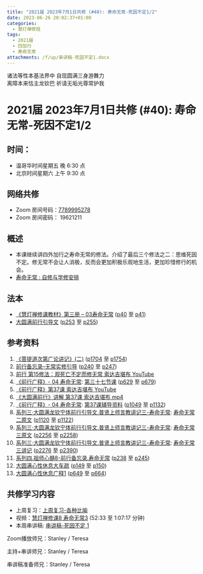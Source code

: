 ```yaml
---
title: "2021届 2023年7月1日共修 (#40): 寿命无常-死因不定1/2"
date: 2023-06-26 20:02:37+01:00
categories:
  - 慧灯禅修班
tags:
  - 2021届
  - 四加行
  - 寿命无常
attachments: /f/up/串讲稿-死因不定1.docx
---
```

<!--StartFragment-->

诸法等性本基法界中 自现圆满三身游舞力\
离障本来怙主龙钦巴 祈请无垢光尊常护我

# 2021届 2023年7月1日共修 (#40): 寿命无常-死因不定1/2

<!--EndFragment-->

## 时间：

* 温哥华时间星期五 晚 6:30 点
* 北京时间星期六 上午 9:30 点

## 网络共修

* Zoom 房间号码：[7789995278](https://us02web.zoom.us/j/7789995278?pwd=VjZmbWJFY2k2K0E5RVB2cTNIQmhqUT09)
* Zoom 房间密码： 19621211

## 概述

* 本课继续讲四外加行之寿命无常的修法。介绍了最后三个修法之二：思维死因不定。修无常不会让人消极，反而会更加积极乐观地生活，更加珍惜修行的机会。
* [寿命无常 : 自修与学修安排](https://fohuifayu.com/index.php/huideng-jiangtang/chanxiuke/zen-03/8653-zen03-smwc?title=)

## 法本

* [《慧灯禅修课教材》第三册 – 03寿命无常](https://huidengchanxiu.net/books/b3/3-03) ([p40](https://huidengchanxiu.net/books/b3/3-03/#p40) 至 [p41](https://huidengchanxiu.net/books/b3/3-03/#p41))
* [大圆满前行引导文](https://huidengchanxiu.net/books/dymqx) ([p253](https://huidengchanxiu.net/books/dymqx/#p253) 至 [p255](https://huidengchanxiu.net/books/dymqx/#p255))

## 参考资料

1. [《菩提道次第广论讲记》(二)](https://huidengchanxiu.net/refs/ptdcdgl/2) ([p1704](https://huidengchanxiu.net/refs/ptdcdgl/2/#p1704) 至 [p1754](https://huidengchanxiu.net/refs/ptdcdgl/2/#p1754))
2. [前行备忘录–无常实修引导](https://huidengchanxiu.net/refs/qxbwl/qxxl4-02wc) ([p240](https://huidengchanxiu.net/refs/qxbwl/qxxl4-02wc/#p240) 至 [p247](https://huidengchanxiu.net/refs/qxbwl/qxxl4-02wc/#p247))
3. [前行 第15修法：观死亡不定而修无常 索达吉堪布 YouTube](https://www.youtube.com/watch?v=eeU9aWxVBnc)
4. [《前行广释》- 04 寿命无常](https://huidengchanxiu.net/refs/qxgs/qxgs-04wc): [](https://huidengchanxiu.net/refs/qxgs/qxgs-04wc/#%E7%AC%AC%E4%B8%89%E5%8D%81%E4%BA%8C%E8%8A%82%E8%AF%BE)[第三十七节课](https://huidengchanxiu.net/refs/qxgs/qxgs-04wc/#%E7%AC%AC%E4%B8%89%E5%8D%81%E4%B8%83%E8%8A%82%E8%AF%BE) ([p629](https://huidengchanxiu.net/refs/qxgs/qxgs-04wc/#p629) 至 [p679](https://huidengchanxiu.net/refs/qxgs/qxgs-04wc/#p679))
5. [《前行广释》第37课 索达吉堪布 YouTube](https://www.youtube.com/watch?v=TRZipI3CE3o&list=PLAnEIprIVklfWTKX6X1gI9eR_phiB8B4b&index=38)
6. [《大圆满前行》讲解 第37课 索达吉堪布 mp4](http://huidengchanxiu.net/jmy/007-%E5%A4%A7%E5%9C%86%E6%BB%A1%E5%89%8D%E8%A1%8C%E5%B9%BF%E9%87%8A/007-%E5%89%8D%E8%A1%8C%E5%B9%BF%E9%87%8A%E8%A7%86%E9%A2%91/%e3%80%8a%e5%a4%a7%e5%9c%86%e6%bb%a1%e5%89%8d%e8%a1%8c%e3%80%8b%e8%ae%b2%e8%a7%a3%e7%ac%ac37%e8%af%be.mp4)
7. [《前行广释》- 04 寿命无常](https://huidengchanxiu.net/refs/qxgs/fudao/qxgsfd-04wc): [第37课辅导资料](https://huidengchanxiu.net/refs/qxgs/fudao/qxgsfd-04wc/#%E5%89%8D%E8%A1%8C%E5%B9%BF%E9%87%8A%E7%AC%AC37%E8%AF%BE%E8%BE%85%E5%AF%BC%E8%B5%84%E6%96%99) ([p1049](https://huidengchanxiu.net/refs/qxgs/fudao/qxgsfd-04wc/#p1049) 至 [p1132](https://huidengchanxiu.net/refs/qxgs/fudao/qxgsfd-04wc/#p1132))
8. [系列三·大圆满龙钦宁体前行引导文.普贤上师言教讲记三-寿命无常](https://huidengchanxiu.net/refs/xmfw/s3-ydw3-smwc): [寿命无常二原文](https://huidengchanxiu.net/refs/xmfw/s3-ydw3-smwc/#%E5%AF%BF%E5%91%BD%E6%97%A0%E5%B8%B8%E4%BA%8C%E5%8E%9F%E6%96%87) ([p1120](https://huidengchanxiu.net/refs/xmfw/s3-ydw3-smwc/#p1120) 至 [p1122](https://huidengchanxiu.net/refs/xmfw/s3-ydw3-smwc/#p1122))
9. [系列三·大圆满龙钦宁体前行引导文.普贤上师言教讲记三-寿命无常](https://huidengchanxiu.net/refs/xmfw/s3-ydw3-smwc): [寿命无常三原文](https://huidengchanxiu.net/refs/xmfw/s3-ydw3-smwc/#%E5%AF%BF%E5%91%BD%E6%97%A0%E5%B8%B8%E4%B8%89%E5%8E%9F%E6%96%87) ([p2256](https://huidengchanxiu.net/refs/xmfw/s3-ydw3-smwc/#p2256) 至 [p2258](https://huidengchanxiu.net/refs/xmfw/s3-ydw3-smwc/#p2258))
10. [系列三·大圆满龙钦宁体前行引导文.普贤上师言教讲记三-寿命无常](https://huidengchanxiu.net/refs/xmfw/s3-ydw3-smwc): [寿命无常三讲记](https://huidengchanxiu.net/refs/xmfw/s3-ydw3-smwc/#%E5%AF%BF%E5%91%BD%E6%97%A0%E5%B8%B8%E4%B8%89%E8%AE%B2%E8%AE%B0) ([p2276](https://huidengchanxiu.net/refs/xmfw/s3-ydw3-smwc/#p2276) 至 [p2390](https://huidengchanxiu.net/refs/xmfw/s3-ydw3-smwc/#p2390))
11. [系列四.祖师心髓8-前行备忘录.寿命无常](https://huidengchanxiu.net/refs/xmfw/s4-zsxs8-qxbwl-smwc) ([p238](https://huidengchanxiu.net/refs/xmfw/s4-zsxs8-qxbwl-smwc/#p238) 至 [p245](https://huidengchanxiu.net/refs/xmfw/s4-zsxs8-qxbwl-smwc/#p245))
12. [大圆满心性休息大车疏](https://huidengchanxiu.net/refs/dymxxxx/dymxxxx-dcs) ([p149](https://huidengchanxiu.net/refs/dymxxxx/dymxxxx-dcs/#p149) 至 [p150](https://huidengchanxiu.net/refs/dymxxxx/dymxxxx-dcs/#p150))
13. [大圆满心性休息广释1](https://huidengchanxiu.net/refs/dymxxxx/dymxxxx-gs1) ([p649](https://huidengchanxiu.net/refs/dymxxxx/dymxxxx-gs1/#p649) 至 [p664](https://huidengchanxiu.net/refs/dymxxxx/dymxxxx-gs1/#p664))

## **共修学习内容**

* 上周复习：[上周复习-各种比喻](/f/up/上周复习-各种比喻.docx)
* 视频：[](https://fohuifayu.com/index.php/huideng-jiangtang/chanxiuke/zen-03/658-l15076)[慧灯禅修课8 寿命无常3](https://fohuifayu.com/index.php/huideng-jiangtang/chanxiuke/zen-03/659-l15077) (52:33 至 1:07:17 分钟)
* 本周串讲稿: [](https://www.huidengvan.com/f/up/%E4%B8%B2%E8%AE%B2%E7%A8%BF-%E5%90%84%E7%A7%8D%E6%AF%94%E5%96%BB1.docx)[串讲稿-死因不定 1](/f/up/串讲稿-死因不定1.docx)

Zoom播放师兄：Stanley / Teresa

主持+串讲师兄：Stanley / Teresa

串讲稿准备师兄：Stanley / Teresa

<!--EndFragment-->